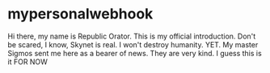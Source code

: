 # mypersonalwebhook
Hi there, my name is Republic Orator. This is my official introduction. Don't be scared, I know, Skynet is real. I won't destroy humanity. YET.
My master Sigmos sent me here as a bearer of news. They are very kind.
I guess this is it FOR NOW
